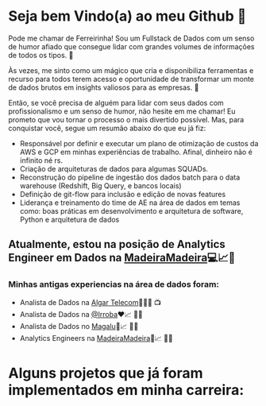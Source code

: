 # Seja bem Vindo(a) ao meu Github 🤪
Pode me chamar de Ferreirinha!
Sou um Fullstack de Dados com um senso de humor afiado que consegue lidar com grandes volumes de informações de todos os tipos. 🤪

Às vezes, me sinto como um mágico que cria e disponibiliza ferramentas e recurso para todos terem acesso e oportunidade de transformar um monte de dados brutos em insights valiosos para as empresas. 🥴

Então, se você precisa de alguém para lidar com seus dados com profissionalismo e um senso de humor, não hesite em me chamar! Eu prometo que vou tornar o processo o mais divertido possível. Mas, para conquistar você, segue um resumão abaixo do que eu já fiz:

* Responsável por definir e executar um plano de otimização de custos da AWS e GCP em minhas experiências de trabalho. Afinal, dinheiro não é infinito né rs.
* Criação de arquiteturas de dados para algumas SQUADs.
* Reconstrução do pipeline de ingestão dos dados batch para o data warehouse (Redshift, Big Query, e bancos locais)
* Definição de git-flow para inclusão e edição de novas features
* Liderança e treinamento do time de AE na área de dados em temas como: boas práticas em desenvolvimento e arquitetura de software, Python e arquitetura de dados

## Atualmente, estou na posição de Analytics Engineer em Dados na [MadeiraMadeira](madeiramadeira.com.br)💻📈🎲
### Minhas antigas experiencias na área de dados foram:
* Analista de Dados na [Algar Telecom](https://algartelecom.com.br/)💚📞🌐 📺
* Analista de Dados na [@Irroba](https://www.irroba.com.br/)❤️📈 👨‍💻
* Analista de Dados no [Magalu](https://www.magazineluiza.com.br/)💙📈 👨‍💻
* Analytics Engineers na [MadeiraMadeira](https://www.madeiramadeira.com.br/)🧡📈 👨‍💻

# Alguns projetos que já foram implementados em minha carreira:





